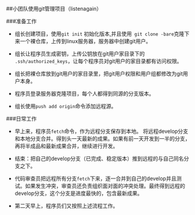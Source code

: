 ##小团队使用git管理项目（listenagain）


###准备工作 
- 组长创建项目，使用`git init` 初始化版本,并且使用` git clone -bare`克隆下来一个裸仓库，上传到linux服务器，服务器中创建git用户。
- 组长让程序员生成密钥，上传公钥放在git用户家目录下的 `.ssh/authorized_keys`，让每个程序员对git用户的家目录都有访问权限。

- 组长把裸仓库放到git用户的家目录里，把git用户权限和用户组都修改为git用户本身。 

- 程序员登录服务器克隆项目，每个人都得到同源的分支版本。

- 组长使用`push add origin`命令添加远程源。

###日常工作

- 早上来，程序员`fetch`命令，作为远程分支保存到本地。 将远程develop分支和本地分支合并。得到头一天最新的成果。如果有前一天开发到一半的分支，再将半成品和最新成果合并，继续进行开发。


- 结束：把自己的develop分支（已完成、稳定版本）推到远程的与自己同名分支之下。

- 代码审查员把远程所有分支`fetch`下来，逐一合并到自己的develop并且测试。如果发生冲突，审查员还负责组织面对面的冲突处理。最终得到远程的develop分支，这个分支是进度最快的，包含最新成果。

- 第二天早上，程序员们又按照上述流程工作。

